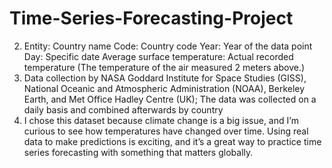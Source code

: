 # Time-Series-Forecasting-Project

2. Entity: Country name 
Code: Country code 
Year: Year of the data point 
Day: Specific date
Average surface temperature: Actual recorded temperature (The temperature of the air measured 2 meters above.)
3. Data collection by NASA Goddard Institute for Space Studies (GISS),
National Oceanic and Atmospheric Administration (NOAA),
Berkeley Earth, and
Met Office Hadley Centre (UK); The data was collected on a daily basis and combined afterwards by country 
4. I chose this dataset because climate change is a big issue, and I’m curious to see how temperatures have changed over time. Using real data to make predictions is exciting, and it’s a great way to practice time series forecasting with something that matters globally.

